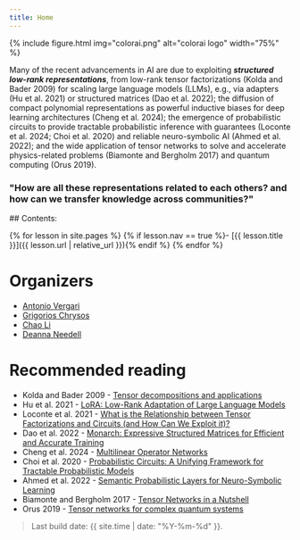 ```yaml
---
title: Home
---
```


{% include figure.html img="colorai.png" alt="colorai logo" width="75%" %}

Many of the recent advancements in AI are due to exploiting <i><b>structured low-rank representations</b></i>, from  low-rank tensor factorizations (Kolda and Bader 2009) for scaling large language models (LLMs), e.g., via adapters (Hu et al. 2021) or structured matrices
(Dao et al. 2022); the diffusion of compact polynomial representations as powerful inductive biases for deep learning architectures (Cheng et al. 2024); the emergence of probabilistic circuits to provide tractable probabilistic inference with guarantees (Loconte et al. 2024; Choi et al. 2020) and reliable neuro-symbolic AI (Ahmed et al. 2022); and the wide application of tensor networks to solve and accelerate physics-related problems (Biamonte and Bergholm 2017) and quantum computing (Orus 2019). 

### "How are all these representations related to each others? and how can we transfer knowledge across communities?"




<div class="toc" markdown="1">
## Contents:

{% for lesson in site.pages %}
{% if lesson.nav == true %}- [{{ lesson.title }}]({{ lesson.url | relative_url }}){% endif %}
{% endfor %}
</div>

# Organizers

- [Antonio Vergari](https://april-tools.github.io/)
- [Grigorios Chrysos](https://grigoris.ece.wisc.edu/)
- [Chao Li](https://scholar.google.com/citations?user=i4JrumAAAAAJ)
- [Deanna Needell](https://www.math.ucla.edu/∼deanna)


# Recommended reading

- Kolda and Bader 2009 - [Tensor decompositions and applications](https://www.kolda.net/publication/TensorReview.pdf)
- Hu et al. 2021 - [LoRA: Low-Rank Adaptation of Large Language Models](https://openreview.net/forum?id=nZeVKeeFYf9)
- Loconte et al. 2021 - [What is the Relationship between Tensor Factorizations and Circuits (and How Can We Exploit it)?](https://arxiv.org/abs/2409.07953v1)
- Dao et al. 2022 - [Monarch: Expressive Structured Matrices for Efficient and Accurate Training](https://proceedings.mlr.press/v162/dao22a/dao22a.pdf)
- Cheng et al. 2024 - [Multilinear Operator Networks](https://openreview.net/forum?id=bbCL5aRjUx)
- Choi et al. 2020 - [Probabilistic Circuits: A Unifying Framework for Tractable Probabilistic Models](https://yoojungchoi.github.io/files/ProbCirc20.pdf)
- Ahmed et al. 2022 - [Semantic Probabilistic Layers for Neuro-Symbolic Learning](https://proceedings.neurips.cc/paper_files/paper/2022/hash/c182ec594f38926b7fcb827635b9a8f4-Abstract-Conference.html)
- Biamonte and Bergholm 2017 - [Tensor Networks in a Nutshell](https://arxiv.org/abs/1708.00006)
- Orus 2019 - [Tensor networks for complex quantum systems](https://www.nature.com/articles/s42254-019-0086-7)

> Last build date: {{ site.time | date: "%Y-%m-%d" }}.
